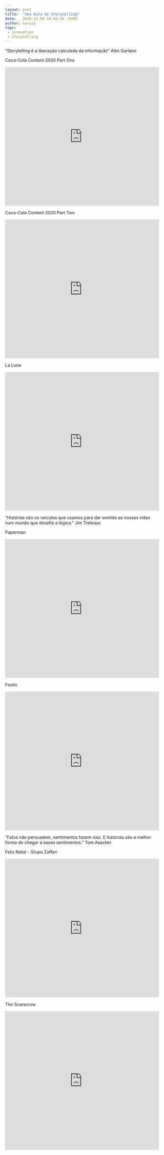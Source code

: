 ```yaml
---
layout: post
title:  "Uma Aula de Storytelling"
date:   2016-12-09 14:45:36 -0300
author: soraia
tags: 
 - innovation
 - storytelling
---
```

“Storytelling é a liberação calculada da informação” Alex Garlano

Coca-Cola Content 2020 Part One

<iframe 
  width="100%" 
  height="455" 
  src="http://www.youtube.com/embed/LerdMmWjU_E" 
  frameborder="0" 
  allowfullscreen>
</iframe>

Coca-Cola Content 2020 Part Two

<iframe 
  width="100%" 
  height="455" 
  src="http://www.youtube.com/embed/fiwIq-8GWA8" 
  frameborder="0" 
  allowfullscreen>
</iframe>

La Luna

<iframe 
  width="100%" 
  height="455" 
  src="http://www.youtube.com/embed/UD3NN1qDrhM" 
  frameborder="0" 
  allowfullscreen>
</iframe>

“Histórias são os veículos que usamos para dar sentido as nossas vidas num mundo que desafia a lógica.” Jim Trelease

Paperman

<iframe 
  width="100%" 
  height="455" 
  src="http://www.youtube.com/embed/SIgs8EyQTdk" 
  frameborder="0" 
  allowfullscreen>
</iframe>

Festín

<iframe 
  width="100%" 
  height="455" 
  src="http://www.youtube.com/embed/AYFJ38T38bs" 
  frameborder="0" 
  allowfullscreen>
</iframe>

“Fatos não persuadem, sentimentos fazem isso. E histórias são a melhor forma de chegar a esses sentimentos.” Tom Asacker

Feliz Natal - Grupo Zaffari

<iframe 
  width="100%" 
  height="455" 
  src="http://www.youtube.com/embed/zmiHEkMfpvw" 
  frameborder="0" 
  allowfullscreen>
</iframe>

The Scarecrow

<iframe 
  width="100%" 
  height="455" 
  src="http://www.youtube.com/embed/lUtnas5ScSE" 
  frameborder="0" 
  allowfullscreen>
</iframe>
